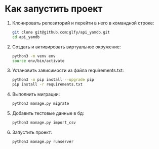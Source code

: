 # Как запустить проект

1. Клонировать репозиторий и перейти в него в командной строке:

   ```bash
   git clone git@github.com:glfy/api_yamdb.git
   cd api_yamdb

2. Cоздать и активировать виртуальное окружение:

   ```bash
   python3 -m venv env
   source env/bin/activate

3. Установить зависимости из файла requirements.txt:

   ```bash
   python3 -m pip install --upgrade pip
   pip install -r requirements.txt

4. Выполнить миграции:

   ```bash
   python3 manage.py migrate
   
5. Добавить тестовые данные в бд:

   ```bash
   python3 manage.py import_csv

5. Запустить проект:

   ```bash
   python3 manage.py runserver
